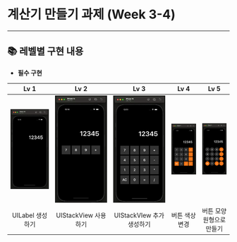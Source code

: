 # 계산기 만들기 과제 (Week 3-4)
***

## 📚 레벨별 구현 내용
- **필수 구현**

| Lv 1 | Lv 2 | Lv 3 | Lv 4 | Lv 5 |
| :-: | :-: | :-: | :-: | :-: |
| ![](image/1.png) | ![](image/2.png) | ![](image/3.png) | ![](image/4.png) | ![](image/5.png) |
| UILabel 생성하기 | UIStackView 사용하기 | UIStackVIew 추가 생성하기 | 버튼 색상 변경 | 버튼 모양 원형으로 만들기 |


